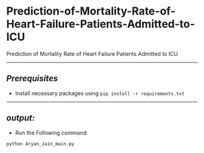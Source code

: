 # Prediction-of-Mortality-Rate-of-Heart-Failure-Patients-Admitted-to-ICU
Prediction of Mortality Rate of Heart Failure Patients Admitted to ICU


----------
*Prerequisites*
-------------
- Install necessary packages using `pip install -r requirements.txt`

----------
*output:*
----------
- Run the Following command:
```bash
python Aryan_Jain_main.py
```
